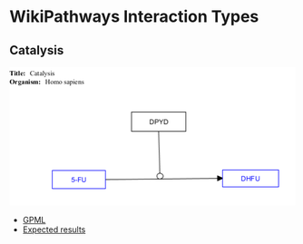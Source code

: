 # WikiPathways Interaction Types

## Catalysis

![Example GPML diagram](catalysis/Catalysis.png)

* [GPML](catalysis/Catalysis.gpml)
* [Expected results](catalysis/Catalysis.props)
